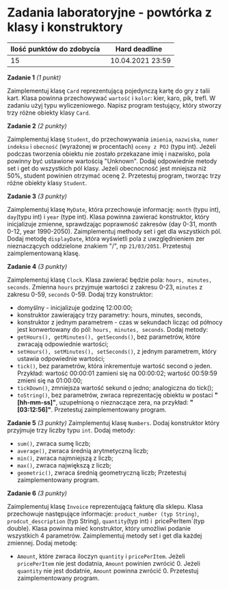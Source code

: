 # Zadania laboratoryjne - powtórka z klasy i konstruktory

| Ilość punktów do zdobycia  | Hard deadline   |
| ------------ | ------------ |
| 15  | 10.04.2021  23:59|



**Zadanie 1** *(1 punkt)*

Zaimplementuj klasę `Card` reprezentującą pojedynczą kartę do gry z talii kart. Klasa powinna przechowywać `wartość` i `kolor`: kier, karo, pik, trefl. W zadaniu użyj typu wyliczeniowego.
Napisz program testujący, który stworzy trzy różne obiekty klasy `Card`.

**Zadanie 2** *(2 punkty)*

Zaimplementuj klasę `Student`, do przechowywania `imienia`, `nazwiska`, `numer indeksu` i `obecność` (wyrażonej w procentach) `oceny z POJ` (typu int).
Jeżeli podczas tworzenia obiektu nie zostało przekazane imię i nazwisko, pola powinny być ustawione wartością "Unknown".
Dodaj odpowiednie metody set i get do wszystkich pól klasy. Jeżeli obecnocność jest mniejsza niż 50%, student powinien otrzymać ocenę 2. 
Przetestuj program, tworząc trzy różne obiekty klasy `Student`.

**Zadanie 3** *(3 punkty)*

Zaimplementuj klasę `MyDate`, która przechowuje informację: `month` (typu int), `day`(typu int) i `year` (type int).
Klasa powinna zawierać konstruktor, który inicjalizuje zmienne, sprawdzając poprawność zakresów (day 0-31, month 0-12, year 1990-2050).
Zaimplementuj methody set i get dla wszystkich pól. 
Dodaj metodę `displayDate`, która wyświetli pola z uwzględnieniem zer nieznaczących oddzielone znakiem "/", np `21/03/2051`.
Przetestuj zaimplementowaną klasę.

**Zadanie 4** *(3 punkty)*

Zaimplementuj klasę `Clock`. Klasa zawierać będzie pola: `hours, minutes, seconds`. Zmienna `hours` przyjmuje wartości z zakresu 0-23, `minutes` z zakresu 0-59, `seconds` 0-59.
Dodaj trzy konstruktor:
- domyślny - inicjalizuje godzinę 12:00:00;
- konstruktor zawierający trzy parametry: hours, minutes, seconds,
- konstruktor z jednym parametrem - czas w sekundach licząc od północy jest konwertowany do pól: `hours, minutes, seconds`.
Dodaj metody:
- `getHours(), getMinutes(), getSeconds()`, bez parametrów, które zwracają odpowiednie wartości;
- `setHours(), setMinutes(), setSeconds()`, z jednym parametrem, który ustawia odpowiednie wartości;
- `tick()`, bez parametrów, która inkrementuje wartość second o jeden. Przykład: wartość 00:00:01 zamieni się na 00:00:02; wartość 00:59:59 zmieni się na 01:00:00;
- `tickDown()`, zmniejsza wartość sekund o jedno; analogiczna do tick();
- `toString()`, bez parametrów, zwraca reprezentację obiektu w postaci **"[hh-mm-ss]"**, uzupełnioną o nieznaczące zera, na przykład: **"[03:12:56]"**. 
Przetestuj zaimplementowany program. 

**Zadanie 5** *(3 punkty)*
Zaimplementuj klasę `Numbers`. Dodaj konstruktor który przyjmuje trzy liczby typu `int`. Dodaj metody:
- `sum()`, zwraca sumę liczb;
- `average()`, zwraca średnią arytmetyczną liczb;
- `min()`, zwraca najmniejszą z liczb;
- `max()`, zwraca największą z liczb;
- `geometric()`, zwraca średnią geometryczną liczb;
Przetestuj zaimplementowany program.

**Zadanie 6** *(3 punkty)*

Zaimplementuj klasę `Invoice` reprezentującą fakturę dla sklepu. Klasa przechowuje następujące informacje: 
`product_number (typ String)`, `prodcut_description` (typ String), `quantity`(typ int) i` `pricePerItem`(typ double).
 Klasa powinna mieć konstruktor, który umożliwi podanie wszystkich 4 parametrów. Zaimplementuj metody set i get dla każdej zmiennej. 
Dodaj metodę:
- `Amount`, które zwraca iloczyn `quantity` i `pricePerItem`. Jeżeli `pricePerItem` nie jest dodatnia, `Amount` powinien zwrócić 0. 
Jeżeli `quantity` nie jest dodatnie, `Amount` powinna zwrócić 0.
Przetestuj zaimplementowany program.